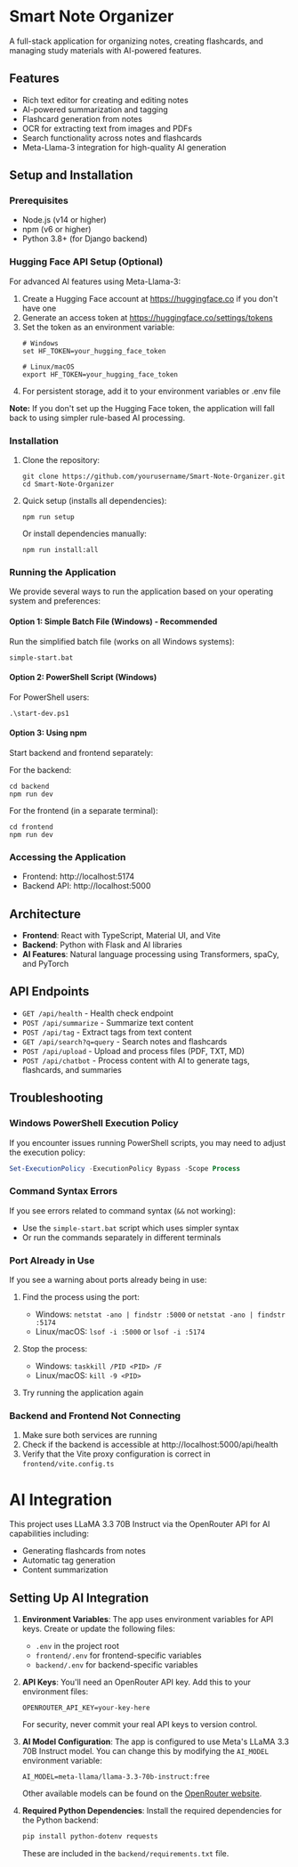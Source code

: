 # Smart Note Organizer

A full-stack application for organizing notes, creating flashcards, and managing study materials with AI-powered features.

## Features

- Rich text editor for creating and editing notes
- AI-powered summarization and tagging
- Flashcard generation from notes
- OCR for extracting text from images and PDFs
- Search functionality across notes and flashcards
- Meta-Llama-3 integration for high-quality AI generation

## Setup and Installation

### Prerequisites

- Node.js (v14 or higher)
- npm (v6 or higher)
- Python 3.8+ (for Django backend)

### Hugging Face API Setup (Optional)

For advanced AI features using Meta-Llama-3:

1. Create a Hugging Face account at https://huggingface.co if you don't have one
2. Generate an access token at https://huggingface.co/settings/tokens
3. Set the token as an environment variable:
   ```
   # Windows
   set HF_TOKEN=your_hugging_face_token
   
   # Linux/macOS
   export HF_TOKEN=your_hugging_face_token
   ```
4. For persistent storage, add it to your environment variables or .env file

**Note:** If you don't set up the Hugging Face token, the application will fall back to using simpler rule-based AI processing.

### Installation

1. Clone the repository:
   ```
   git clone https://github.com/yourusername/Smart-Note-Organizer.git
   cd Smart-Note-Organizer
   ```

2. Quick setup (installs all dependencies):
   ```
   npm run setup
   ```

   Or install dependencies manually:
   ```
   npm run install:all
   ```

### Running the Application

We provide several ways to run the application based on your operating system and preferences:

#### Option 1: Simple Batch File (Windows) - Recommended

Run the simplified batch file (works on all Windows systems):
```
simple-start.bat
```

#### Option 2: PowerShell Script (Windows)

For PowerShell users:
```
.\start-dev.ps1
```

#### Option 3: Using npm

Start backend and frontend separately:

For the backend:
```
cd backend
npm run dev
```

For the frontend (in a separate terminal):
```
cd frontend
npm run dev
```

### Accessing the Application

- Frontend: http://localhost:5174
- Backend API: http://localhost:5000

## Architecture

- **Frontend**: React with TypeScript, Material UI, and Vite
- **Backend**: Python with Flask and AI libraries
- **AI Features**: Natural language processing using Transformers, spaCy, and PyTorch

## API Endpoints

- `GET /api/health` - Health check endpoint
- `POST /api/summarize` - Summarize text content
- `POST /api/tag` - Extract tags from text content
- `GET /api/search?q=query` - Search notes and flashcards
- `POST /api/upload` - Upload and process files (PDF, TXT, MD)
- `POST /api/chatbot` - Process content with AI to generate tags, flashcards, and summaries

## Troubleshooting

### Windows PowerShell Execution Policy

If you encounter issues running PowerShell scripts, you may need to adjust the execution policy:

```powershell
Set-ExecutionPolicy -ExecutionPolicy Bypass -Scope Process
```

### Command Syntax Errors

If you see errors related to command syntax (`&&` not working):
- Use the `simple-start.bat` script which uses simpler syntax
- Or run the commands separately in different terminals

### Port Already in Use

If you see a warning about ports already being in use:

1. Find the process using the port:
   - Windows: `netstat -ano | findstr :5000` or `netstat -ano | findstr :5174`
   - Linux/macOS: `lsof -i :5000` or `lsof -i :5174`

2. Stop the process:
   - Windows: `taskkill /PID <PID> /F`
   - Linux/macOS: `kill -9 <PID>`

3. Try running the application again

### Backend and Frontend Not Connecting

1. Make sure both services are running
2. Check if the backend is accessible at http://localhost:5000/api/health
3. Verify that the Vite proxy configuration is correct in `frontend/vite.config.ts`

# AI Integration

This project uses LLaMA 3.3 70B Instruct via the OpenRouter API for AI capabilities including:
- Generating flashcards from notes
- Automatic tag generation
- Content summarization

## Setting Up AI Integration

1. **Environment Variables**:
   The app uses environment variables for API keys. Create or update the following files:
   
   - `.env` in the project root
   - `frontend/.env` for frontend-specific variables
   - `backend/.env` for backend-specific variables

2. **API Keys**:
   You'll need an OpenRouter API key. Add this to your environment files:
   ```
   OPENROUTER_API_KEY=your-key-here
   ```
   
   For security, never commit your real API keys to version control.

3. **AI Model Configuration**:
   The app is configured to use Meta's LLaMA 3.3 70B Instruct model. You can change this by modifying the `AI_MODEL` environment variable:
   ```
   AI_MODEL=meta-llama/llama-3.3-70b-instruct:free
   ```
   
   Other available models can be found on the [OpenRouter website](https://openrouter.ai/docs).

4. **Required Python Dependencies**:
   Install the required dependencies for the Python backend:
   ```bash
   pip install python-dotenv requests
   ```
   
   These are included in the `backend/requirements.txt` file.